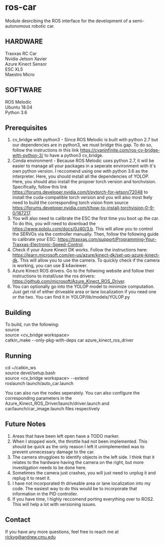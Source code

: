 # ros-car

Module desrcibing the ROS interface for the development of a semi-autonomous robotic car.

HARDWARE
--------
Traxxas RC Car  
Nvidia Jetson Xavier  
Azure Kinect Sensor  
ESC XL5  
Maestro Micro  

SOFTWARE
--------
ROS Melodic  
Ubuntu 18.04  
Python 3.6  

Prerequisites
-------------
1. cv_bridge with python3 - Since ROS Melodic is built with python 2.7 but our dependencies are in python3, we must bridge this gap. To do so, follow the instructions in this link https://cyaninfinite.com/ros-cv-bridge-with-python-3/ to have a python3 cv_bridge.
2. Conda environment - Because ROS Melodic uses python 2.7, it will be easier to manage all your packages in a seperate environment with it's own python version. I reccomend using one with python 3.6 as the interpreter. Here, you should install all the dependencies of YOLOP. Here, you should also install the propoer torch version and torchvision. Specifically, follow this link https://forums.developer.nvidia.com/t/pytorch-for-jetson/72048 to install the cuda-compatible torch version and you will also most lkely need to build the corresponding torch vision from source https://forums.developer.nvidia.com/t/how-to-install-torchvision-0-9-0/187217.
3. You will also need to calibrate the ESC the first time you boot up the car. To do this, you will need to download the https://www.pololu.com/docs/0J40/3.b. This will allow you to control the SERVOs via the controller manually. Then, follow the following guide to calibrate your ESC: https://traxxas.com/support/Programming-Your-Traxxas-Electronic-Speed-Control.
4. Check if your Azure Kinect DK works. Follow the instructions here: https://learn.microsoft.com/en-us/azure/kinect-dk/set-up-azure-kinect-dk. This will allow you to use the camera. To quickly check if the camera is working, you can use $ k4aviewer.
5. Azure Kinect ROS drivers. Go to the follwoing website and follow their instructions to install/use the ros drivers: https://github.com/microsoft/Azure_Kinect_ROS_Driver.
6. You can optionally go into the YOLOP model to minimize computation. Just get rid of either driveable area or lane localization if you need one or the two. You can find it in YOLOP/lib/models/YOLOP.py

Building
--------
To build, run the following:  
source <ROS distribution>  
source <cv_bridge workspace>  
catkin_make --only-pkg-with-deps car azure_kinect_ros_driver  


Running
-------
cd ~/catkin_ws  
source devel/setup.bash  
source <cv_bridge workspace> --extend  
roslaunch launch/auto_car.launch  

You can also run the nodes seperately. You can also configure the corresponding parameters in the Azure_Kinect_ROS_Driver/launch/driver.launch and car/launch/car_image.launch files respectively

Future Notes
------------
1. Areas that have been left open have a TODO marker.
2. When I stopped work, the throttle had not been implemented. This should be quick as the only reason I left it unimplemented was to prevent unnecessary damage to the car.
3. The camera struggloes to identify objects in the left side. I think that it relates to the hardware having the camera on the right, but more investigation needs to be done here.
4. Sometimes the camera just crashes, you will just need to unplug it and replug it to reset it.
5. I have not incorporated th driveable area or lane localization into my code. The easiest way to do this would be to incorporate that information in the PID controller.
6. If you have time, I highly reccomend porting everything over to ROS2. This will help a lot with versioning issues.

Contact
-------
If you have any more questions, feel free to reach me at rickyg@andrew.cmu.edu